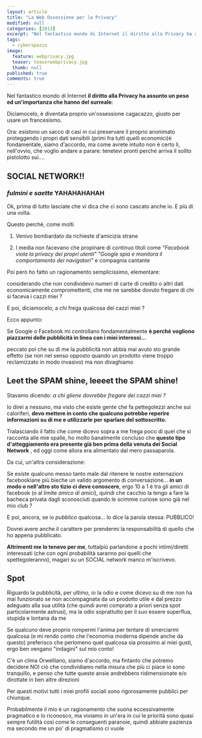 ```yaml
---
layout: article
title: "La Web Ossessione per la Privacy"
modified: null
categories: [2013]
excerpt: "Nel fantastico mondo di Internet il diritto alla Privacy ha assunto un peso ed un'importanza che hanno del surreale**: ..."
tags:
  - cyberspazio
image: 
  feature: webprivacy.jpg
  teaser: teaserwebprivacy.jpg
  thumb: null
published: true
comments: true
---
```


Nel fantastico mondo di Internet **il diritto alla Privacy ha assunto un peso ed un'importanza che hanno del surreale**: 

Diciamocelo, è diventata proprio un'ossessione cagacazzo, giusto per usare un francesismo.

Ora: esistono un sacco di casi in cui preservare il proprio anonimato proteggendo i propri dati sensibili (primi fra tutti quelli economici)è fondamentale, siamo d'accordo, ma come avrete intuito non è certo li, nell'ovvio, che voglio andare a parare: tenetevi pronti perché arriva il solito pistolotto sui....

## SOCIAL NETWORK!! 

### *fulmini e saette* YAHAHAHAHAH

Ok, prima di tutto lasciate che vi dica che ci sono cascato anche io. E più di una volta. 

Questo perché, come molti

1. Venivo bombardato da richieste d'amicizia strane

2. I media non facevano che propinare di continuo titoli come _"Facebook viola la privacy dei propri utenti" "Google spia e monitora il comportamento dei navigatori"_ e compagnia cantante

Poi però ho fatto un ragionamento semplicissimo, elementare:

considerando che non condividevo numeri di carte di credito o altri dati economicamente compromettenti, che me ne sarebbe dovuto fregare di chi si faceva i cazzi miei ? 

E poi, diciamocelo, a chi frega qualcosa dei cazzi miei ?

Ecco appunto: 

Se Google o Facebook mi controllano fondamentalmente **è perché vogliono piazzarmi delle pubblicità in linea con i miei interessi...**

peccato poi che su di me la pubblicità non abbia mai avuto sto grande effetto (se non nel senso opposto quando un prodotto viene troppo reclamizzato in modo invasivo) ma non divaghiamo

## Leet the SPAM shine, leeeet the SPAM shine!

Stavamo dicendo: _a chi gliene dovrebbe fregare dei cazzi miei ?_ 

Io direi a nessuno, ma visto che esiste gente che fa pettegolezzi anche sui caloriferi, **devo mettere in conto che qualcuno potrebbe reperire informazioni su di me e utilizzarle per sparlare del sottoscritto.**

Tralasciando il fatto che come dicevo sopra a me frega poco di quel che si racconta alle mie spalle, ho molto banalmente concluso che **questo tipo d'atteggiamento era presente già ben prima della venuta dei Social Network** , ed oggi come allora era alimentato dal mero passaparola. 

Da cui, un'altra considerazione: 

Se esiste qualcuno messo tanto male dal ritenere le nostre esternazioni facebookiane più bieche un valido argomento di conversazione... **in un modo o nell'altro sto tizio ci deve conoscere**, ergo 10 a 1 è tra gli amici di facebook (o al limite _amico di amici_), quindi che cacchio la tengo a fare la bacheca privata dagli sconosciuti quando le scimmie curiose sono già nel mio club ?

E poi, ancora, se io _pubblico_ qualcosa... lo dice la parola stessa: PUBBLICO!

Dovrei avere anche il carattere per prendermi la responsabilità di quello che ho appena pubblicato.

**Altrimenti me lo tenevo per me**, tuttalpiù parlandone a pochi intimi/diretti interessati (che con ogni probabilità saranno poi quelli che spettegoleranno), magari su un SOCIAL network manco m'iscrivevo.

## Spot

Riguardo la pubblicità, per ultimo, io la odio e come dicevo su di me non ha mai funzionato se non accompagnata da un prodotto utile e dal prezzo adeguato alla sua utilità (che quindi avrei comprato a priori senza spot particolarmente astrusi), ma la odio soprattutto per il suo essere superflua, stupida e lontana da me

Se qualcuno deve proprio rompermi l'anima per tentare di smerciarmi qualcosa (e mi rendo conto che l'economia moderna dipende anche da questo) preferisco che perlomeno quel qualcosa sia prossimo ai miei gusti, ergo ben vengano "indagini" sul mio conto!

C'è un clima Orwelliano, siamo d'accordo, ma fintanto che potremo decidere NOI ciò che condividiamo nella misura che più ci piace io sono tranquillo, e penso che tutte queste ansie andrebbero ridimensionate e/o dirottate in ben altre direzioni 

Per questi motivi tutti i miei profili sociali sono rigorosamente pubblici per chiunque.

Probabilmente il mio è un ragionamento che suona eccessivamente pragmatico e lo riconosco, ma viviamo in un'era in cui le priorità sono quasi sempre futilità così come le conseguenti paranoie, quindi abbiate pazienza ma secondo me un po' di pragmatismo ci vuole